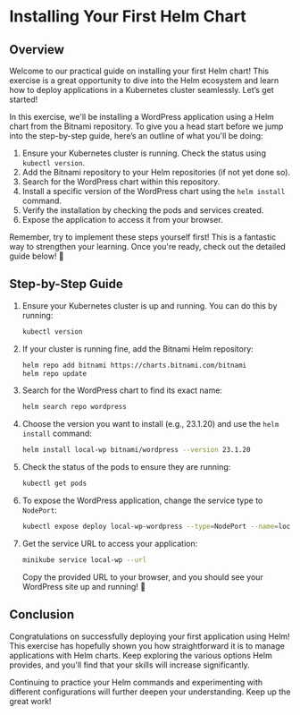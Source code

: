# Installing Your First Helm Chart

## Overview

Welcome to our practical guide on installing your first Helm chart! This exercise is a great opportunity to dive into the Helm ecosystem and learn how to deploy applications in a Kubernetes cluster seamlessly. Let’s get started!

In this exercise, we'll be installing a WordPress application using a Helm chart from the Bitnami repository. To give you a head start before we jump into the step-by-step guide, here’s an outline of what you'll be doing:

1. Ensure your Kubernetes cluster is running. Check the status using `kubectl version`.
2. Add the Bitnami repository to your Helm repositories (if not yet done so).
3. Search for the WordPress chart within this repository.
4. Install a specific version of the WordPress chart using the `helm install` command.
5. Verify the installation by checking the pods and services created.
6. Expose the application to access it from your browser.

Remember, try to implement these steps yourself first! This is a fantastic way to strengthen your learning. Once you're ready, check out the detailed guide below! 🚀

## Step-by-Step Guide

1. Ensure your Kubernetes cluster is up and running. You can do this by running:
   ```bash
   kubectl version
   ```
2. If your cluster is running fine, add the Bitnami Helm repository:
   ```bash
   helm repo add bitnami https://charts.bitnami.com/bitnami
   helm repo update
   ```
3. Search for the WordPress chart to find its exact name:

   ```bash
   helm search repo wordpress
   ```

4. Choose the version you want to install (e.g., 23.1.20) and use the `helm install` command:

   ```bash
   helm install local-wp bitnami/wordpress --version 23.1.20
   ```

5. Check the status of the pods to ensure they are running:

   ```bash
   kubectl get pods
   ```

6. To expose the WordPress application, change the service type to `NodePort`:

   ```bash
   kubectl expose deploy local-wp-wordpress --type=NodePort --name=local-wp
   ```

7. Get the service URL to access your application:
   ```bash
   minikube service local-wp --url
   ```
   Copy the provided URL to your browser, and you should see your WordPress site up and running! 🎉

## Conclusion

Congratulations on successfully deploying your first application using Helm! This exercise has hopefully shown you how straightforward it is to manage applications with Helm charts. Keep exploring the various options Helm provides, and you'll find that your skills will increase significantly.

Continuing to practice your Helm commands and experimenting with different configurations will further deepen your understanding. Keep up the great work!
